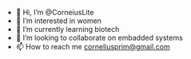 - 👋 Hi, I’m @CorneiusLite
- 👀 I’m interested in women
- 🌱 I’m currently learning biotech
- 💞️ I’m looking to collaborate on embadded systems
- 📫 How to reach me corneliusprim@gmail.com

<!---
CorneiusLite/CorneiusLite is a ✨ special ✨ repository because its `README.md` (this file) appears on your GitHub profile.
You can click the Preview link to take a look at your changes.
--->
